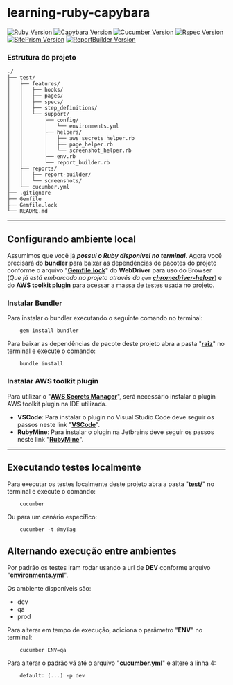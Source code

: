 [ruby-image]: https://img.shields.io/badge/ruby-2.7.2-red
[ruby-url]: https://www.ruby-lang.org/pt/
[cucumber-image]: https://img.shields.io/badge/cucumber-5.3.0-brightgreen
[cucumber-url]: https://cucumber.io/docs/installation/ruby/
[capybara-image]: https://img.shields.io/badge/capybara-3.35.3-purple
[capybara-url]: https://teamcapybara.github.io/capybara/
[rspec-image]: https://img.shields.io/badge/rspec-3.10.0-red
[rspec-url]: https://rspec.info/documentation/
[site_prism-image]: https://img.shields.io/badge/site_prism-3.7.1-black
[site_prism-url]: https://rdoc.info/gems/site_prism/frames
[report_builder-image]: https://img.shields.io/badge/report_builder-1.9-blue
[report_builder-url]: https://reportbuilder.rajatthareja.com/

# learning-ruby-capybara
[![Ruby Version][ruby-image]][ruby-url]
[![Capybara Version][capybara-image]][capybara-url]
[![Cucumber Version][cucumber-image]][cucumber-url]
[![Rspec Version][rspec-image]][rspec-url]
[![SitePrism Version][site_prism-image]][site_prism-url]
[![ReportBuilder Version][report_builder-image]][report_builder-url]

### Estrutura do projeto
```
./
├── test/
│   ├── features/
│   │   ├── hooks/
│   │   ├── pages/
│   │   ├── specs/
│   │   ├── step_definitions/
│   │   └── support/
│   │       ├── config/
│   │       │   └── environments.yml
│   │       ├── helpers/
│   │       │   ├── aws_secrets_helper.rb
│   │       │   ├── page_helper.rb
│   │       │   └── screenshot_helper.rb
│   │       ├── env.rb
│   │       └── report_builder.rb
│   ├── reports/
│   │   ├── report-builder/
│   │   └── screenshots/
│   └── cucumber.yml
├── .gitignore
├── Gemfile
├── Gemfile.lock
└── README.md
```


---
## Configurando ambiente local

Assumimos que você já ***possui o Ruby disponível no terminal***. Agora você precisará do **bundler** para baixar as dependências de pacotes do projeto conforme o arquivo "**[Gemfile.lock](https://github.com/mickhill-qa/learning-ruby-capybara/blob/main/Gemfile.lock)**" do **WebDriver** para uso do Browser (*Que já está embarcado no projeto através da `gem` **[chromedriver-helper](https://rubygems.org/gems/chromedriver-helper/)***) e do **AWS toolkit plugin** para acessar a massa de testes usada no projeto.


### Instalar Bundler
Para instalar o bundler executando o seguinte comando no terminal:
```
    gem install bundler
```
Para baixar as dependências de pacote deste projeto abra a pasta "**[raiz](https://github.com/mickhill-qa/learning-ruby-capybara/tree/main/)**" no terminal e execute o comando:
```
    bundle install
```


### Instalar AWS toolkit plugin
Para utilizar o "**[AWS Secrets Manager](https://docs.aws.amazon.com/pt_br/secretsmanager/latest/userguide/intro.html)**", será necessário instalar o plugin AWS toolkit plugin na IDE utilizada.
- **VSCode**: Para instalar o plugin no Visual Studio Code deve seguir os passos neste link "**[VSCode](https://aws.amazon.com/visualstudiocode/)**".
- **RubyMine**: Para instalar o plugin na Jetbrains deve seguir os passos neste link "**[RubyMine](https://docs.aws.amazon.com/toolkit-for-jetbrains/latest/userguide/setup-toolkit.html)**".


---
## Executando testes localmente

Para executar os testes localmente deste projeto abra a pasta "**[test/](https://github.com/mickhill-qa/learning-ruby-capybara/tree/main/test/)**" no terminal e execute o comando:
```
    cucumber
```
Ou para um cenário específico:
```
    cucumber -t @myTag
```


## Alternando execução entre ambientes

Por padrão os testes iram rodar usando a url de **DEV** conforme arquivo "**[environments.yml](https://github.com/mickhill-qa/learning-ruby-capybara/blob/main/test/features/support/config/environments.yml)**". 

Os ambiente disponíveis são:
- dev
- qa
- prod

Para alterar em tempo de execução, adiciona o parâmetro "**ENV**" no terminal:
```
    cucumber ENV=qa
```

Para alterar o padrão vá até o arquivo "**[cucumber.yml](https://github.com/mickhill-qa/learning-ruby-capybara/blob/main/test/cucumber.yml)**" e altere a linha 4:
```
    default: (...) -p dev
```
